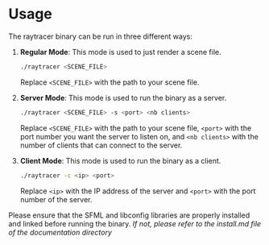 # Usage

The raytracer binary can be run in three different ways:

1. **Regular Mode**: This mode is used to just render a scene file.

    ```bash
    ./raytracer <SCENE_FILE>
    ```

    Replace `<SCENE_FILE>` with the path to your scene file.

2. **Server Mode**: This mode is used to run the binary as a server.

    ```bash
    ./raytracer <SCENE_FILE> -s <port> <nb clients>
    ```

    Replace `<SCENE_FILE>` with the path to your scene file, `<port>` with the port number you want the server to listen on, and `<nb clients>` with the number of clients that can connect to the server.

3. **Client Mode**: This mode is used to run the binary as a client.

    ```bash
    ./raytracer -c <ip> <port>
    ```

    Replace `<ip>` with the IP address of the server and `<port>` with the port number of the server.

Please ensure that the SFML and libconfig libraries are properly installed and linked before running the binary.
*If not, please refer to the install.md file of the documentation directory*